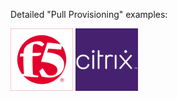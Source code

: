 Detailed "Pull Provisioning" examples:

<img src="f5-logo-tile.png?raw=true" alt="F5" width="100" height="100" /> <img src="citrix-logo-tile.png?raw=true" alt="Citrix" width="100" height="100" />
